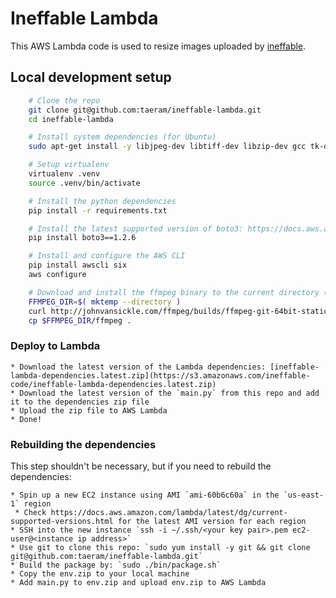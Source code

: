 # Ineffable Lambda
This AWS Lambda code is used to resize images uploaded by [ineffable](https://github.com/taeram/ineffable).

## Local development setup
```bash
    # Clone the repo
    git clone git@github.com:taeram/ineffable-lambda.git
    cd ineffable-lambda

    # Install system dependencies (for Ubuntu)
    sudo apt-get install -y libjpeg-dev libtiff-dev libzip-dev gcc tk-dev tcl-dev

    # Setup virtualenv
    virtualenv .venv
    source .venv/bin/activate

    # Install the python dependencies
    pip install -r requirements.txt

    # Install the latest supported version of boto3: https://docs.aws.amazon.com/lambda/latest/dg/current-supported-versions.html
    pip install boto3==1.2.6

    # Install and configure the AWS CLI
    pip install awscli six
    aws configure

    # Download and install the ffmpeg binary to the current directory (for converting .gif to .webm)
    FFMPEG_DIR=$( mktemp --directory )
    curl http://johnvansickle.com/ffmpeg/builds/ffmpeg-git-64bit-static.tar.xz | tar xJ --strip-components=1 -C $FFMPEG_DIR
    cp $FFMPEG_DIR/ffmpeg .
```

### Deploy to Lambda

    * Download the latest version of the Lambda dependencies: [ineffable-lambda-dependencies.latest.zip](https://s3.amazonaws.com/ineffable-code/ineffable-lambda-dependencies.latest.zip)
    * Download the latest version of the `main.py` from this repo and add it to the dependencies zip file
    * Upload the zip file to AWS Lambda
    * Done!

### Rebuilding the dependencies

This step shouldn't be necessary, but if you need to rebuild the dependencies:

    * Spin up a new EC2 instance using AMI `ami-60b6c60a` in the `us-east-1` region
     * Check https://docs.aws.amazon.com/lambda/latest/dg/current-supported-versions.html for the latest AMI version for each region
    * SSH into the new instance `ssh -i ~/.ssh/<your key pair>.pem ec2-user@<instance ip address>`
    * Use git to clone this repo: `sudo yum install -y git && git clone git@github.com:taeram/ineffable-lambda.git`
    * Build the package by: `sudo ./bin/package.sh`
    * Copy the env.zip to your local machine
    * Add main.py to env.zip and upload env.zip to AWS Lambda
